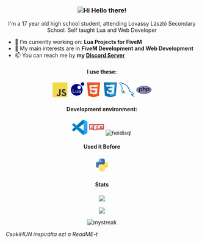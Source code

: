 <h3 align ="center"> <img src='https://qpluspicture.oss-cn-beijing.aliyuncs.com/6LjjQA/Hi.gif' alt='Hi' width="22"/> Hello there! </h3>

<p align="center">I'm a 17 year old high school student, attending Lovassy László Secondary School. Self taught Lua and Web Developer</p>

- 🔭 I’m currently working on: <b>Lua Projects for FiveM</b>
- 💬 My main interests are in <b>FiveM Development and Web Development</b>
- 📫 You can reach me by <b> my [Discord Server](discord.gg/MEzjFaURr7)</b>


<h4 align="center">I use these: </h4>
<p align="center">
<img src="https://raw.githubusercontent.com/devicons/devicon/master/icons/javascript/javascript-original.svg" alt="javascript" width="40" height="40"/>
<img src="https://raw.githubusercontent.com/devicons/devicon/master/icons/lua/lua-original.svg" alt="lua" width="40" height="40"/>
<img src="https://raw.githubusercontent.com/devicons/devicon/master/icons/html5/html5-original.svg" alt="html5" width="40" height="40"/>
<img src="https://raw.githubusercontent.com/devicons/devicon/master/icons/css3/css3-original.svg" alt="css3" width="40" height="40"/>
<img src="https://raw.githubusercontent.com/devicons/devicon/master/icons/mysql/mysql-original.svg" alt="mysql" width="40" height="40"/>
<img src="https://raw.githubusercontent.com/devicons/devicon/master/icons/php/php-original.svg" alt="php" width="40" height="40"/>
</p>
<h4 align="center">Development environment:</h4>
<p align="center">
<img src="https://raw.githubusercontent.com/devicons/devicon/master/icons/vscode/vscode-original.svg" alt="vscode" width="40" height="40"/>
<img src="https://raw.githubusercontent.com/devicons/devicon/master/icons/npm/npm-original-wordmark.svg" alt="npm" width="40" height="40"/>
<img src="https://upload.wikimedia.org/wikipedia/commons/3/32/HeidiSQL_logo_image.png" alt="heidisql" width="40" height="40"/>
</p>
<h4 align="center">Used it Before</h4>
<p align="center">
<img src="https://raw.githubusercontent.com/devicons/devicon/master/icons/python/python-original.svg" alt="python" width="40" height="40"/>
</p>
<h4 align="center">Stats</h4>
<p align="center">
<img align="center" src="https://github-readme-stats.vercel.app/api/top-langs/?username=cs0ng0r&hide=html,css&layout=compact&theme=dark" />
</p>
<p align="center">
<img align="center" src="https://github-readme-stats.vercel.app/api?username=cs0ng0r&layout=compact&theme=dark" />
</p>
<p align="center">
<img src="https://github-readme-streak-stats.herokuapp.com/?user=cs0ng0r&theme=tokyonight" alt="mystreak"/> 
</p>



_CsokiHUN inspirálta ezt a ReadME-t_
